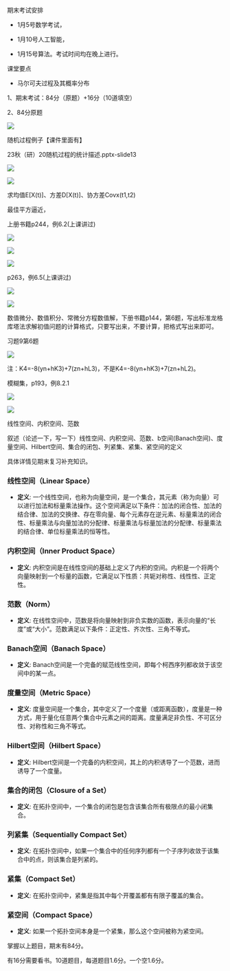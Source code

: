 期末考试安排

- 1月5号数学考试，

- 1月10号人工智能，

- 1月15号算法。考试时间均在晚上进行。

课堂要点

- 马尔可夫过程及其概率分布

1、期末考试：84分（原题）+16分（10道填空）

2、84分原题

![](https://cdn.sa.net/2023/12/27/oTte58yOvi7fICg.webp)

随机过程例子【课件里面有】

23秋（研）20随机过程的统计描述.pptx-slide13

![](https://cdn.sa.net/2023/12/27/eFoVQalEqjgGUcA.webp)

![](https://cdn.sa.net/2023/12/27/wZOx7IYTXUMdchl.webp)

求均值E[X(t)]、方差D[X(t)]、协方差Covx(t1,t2)

最佳平方逼近，

上册书籍p244，例6.2(上课讲过)

![](https://cdn.sa.net/2023/12/27/7EnK9tLfey43wGY.webp)

![](https://cdn.sa.net/2023/12/27/RqegYuiIcZUA2y4.webp)

![](https://cdn.sa.net/2023/12/27/YkSFXjnbtJuyWds.webp)

p263，例6.5(上课讲过)

![](https://cdn.sa.net/2023/12/27/YGFdIMENjTB8u1q.webp)

![](https://cdn.sa.net/2023/12/27/sxStU9PwHVR218y.webp)

数值微分、数值积分、常微分方程数值解，下册书籍p144，第6题，写出标准龙格库塔法求解初值问题的计算格式，只要写出来，不要计算，把格式写出来即可。

习题9第6题

![](https://cdn.sa.net/2023/12/27/NfLVCTjoXigprkR.webp)

注：K4=-8(yn+hK3)+7(zn+hL3)，不是K4=-8(yn+hK3)+7(zn+hL2)。

模糊集，p193，例8.2.1

![](https://cdn.sa.net/2023/12/27/5B2pPyCtnOf8ZD4.webp)

![](https://cdn.sa.net/2023/12/27/zBiLN9qFcn6YgDG.webp)

线性空间、内积空间、范数

叙述（论述一下，写一下）线性空间、内积空间、范数、b空间(Banach空间)、度量空间、Hilbert空间、集合的闭包、列紧集、紧集、紧空间的定义

具体详情见期末复习补充知识。

### 线性空间（Linear Space）
- **定义**: 一个线性空间，也称为向量空间，是一个集合，其元素（称为向量）可以进行加法和标量乘法操作。这个空间满足以下条件：加法的闭合性、加法的结合律、加法的交换律、存在零向量、每个元素存在逆元素、标量乘法的闭合性、标量乘法与向量加法的分配律、标量乘法与标量加法的分配律、标量乘法的结合律、单位标量乘法的恒等性。

### 内积空间（Inner Product Space）
- **定义**: 内积空间是在线性空间的基础上定义了内积的空间。内积是一个将两个向量映射到一个标量的函数，它满足以下性质：共轭对称性、线性性、正定性。

### 范数（Norm）
- **定义**: 在线性空间中，范数是将向量映射到非负实数的函数，表示向量的“长度”或“大小”。范数满足以下条件：正定性、齐次性、三角不等式。

### Banach空间（Banach Space）
- **定义**: Banach空间是一个完备的赋范线性空间，即每个柯西序列都收敛于该空间中的某一点。

### 度量空间（Metric Space）
- **定义**: 度量空间是一个集合，其中定义了一个度量（或距离函数），度量是一种方式，用于量化任意两个集合中元素之间的距离。度量满足非负性、不可区分性、对称性和三角不等式。

### Hilbert空间（Hilbert Space）
- **定义**: Hilbert空间是一个完备的内积空间，其上的内积诱导了一个范数，进而诱导了一个度量。

### 集合的闭包（Closure of a Set）
- **定义**: 在拓扑空间中，一个集合的闭包是包含该集合所有极限点的最小闭集合。

### 列紧集（Sequentially Compact Set）
- **定义**: 在拓扑空间中，如果一个集合中的任何序列都有一个子序列收敛于该集合中的点，则该集合是列紧的。

### 紧集（Compact Set）
- **定义**: 在拓扑空间中，紧集是指其中每个开覆盖都有有限子覆盖的集合。

### 紧空间（Compact Space）
- **定义**: 如果一个拓扑空间本身是一个紧集，那么这个空间被称为紧空间。

掌握以上题目，期末有84分。

有16分需要看书。10道题目，每道题目1.6分。一个空1.6分。



